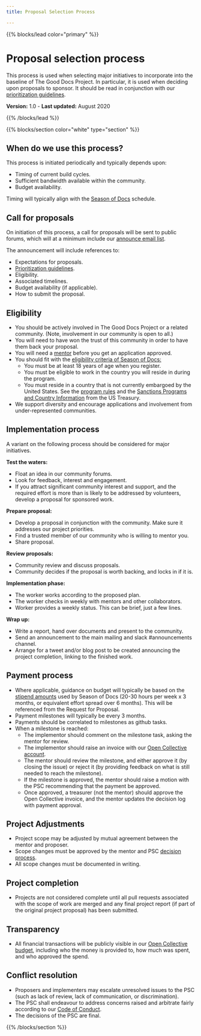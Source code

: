 ```yaml
---
title: Proposal Selection Process

---
```


{{% blocks/lead color="primary" %}}

# Proposal selection process

This process is used when selecting major initiatives to incorporate into the baseline of The Good Docs Project.
In particular, it is used when deciding upon proposals to sponsor.
It should be read in conjunction with our [prioritization guidelines](/prioritization).

**Version:** 1.0 - **Last updated:** August 2020

{{% /blocks/lead %}}

{{% blocks/section color="white" type="section" %}}

## When do we use this process?

This process is initiated periodically and typically depends upon:

*   Timing of current build cycles.
*   Sufficient bandwidth available within the community.
*   Budget availability.

Timing will typically align with the [Season of Docs](https://developers.google.com/season-of-docs) schedule.

## Call for proposals

On initiation of this process, a call for proposals will be sent to public forums, which will at a minimum include our [announce email list](https://thegooddocsproject.groups.io/g/announce). 

The announcement will include references to:

*   Expectations for proposals.
*   [Prioritization guidelines](/prioritization).
*   Eligibility.
*   Associated timelines.
*   Budget availability (if applicable).
*   How to submit the proposal.

## Eligibility

*   You should be actively involved in The Good Docs Project or a related community. (Note, involvement in our community is open to all.)
*   You will need to have won the trust of this community in order to have them back your proposal.
*   You will need a [mentor](/roles) before you get an application approved.
*   You should fit with the [eligibility criteria of Season of Docs:](https://developers.google.com/season-of-docs/docs/faq#what_are_the_eligibility_requirements_for_participation)
    *   You must be at least 18 years of age when you register.
    *   You must be eligible to work in the country you will reside in during the program.
    *   You must reside in a country that is not currently embargoed by the United States. See the [program rules](https://developers.google.com/season-of-docs/terms/program-rules) and the [Sanctions Programs and Country Information](https://www.treasury.gov/resource-center/sanctions/Programs/Pages/Programs.aspx) from the US Treasury.
*   We support diversity and encourage applications and involvement from under-represented communities.

## Implementation process

A variant on the following process should be considered for major initiatives.

**Test the waters:**

*   Float an idea in our community forums.
*   Look for feedback, interest and engagement. 
*   If you attract significant community interest and support, and the required effort is more than is likely to be addressed by volunteers, develop a proposal for sponsored work.

**Prepare proposal:**

*   Develop a proposal in conjunction with the community. Make sure it addresses our project priorities.
*   Find a trusted member of our community who is willing to mentor you.
*   Share proposal.

**Review proposals:**

*   Community review and discuss proposals.
*   Community decides if the proposal is worth backing, and locks in if it is.

**Implementation phase:**

*   The worker works according to the proposed plan.
*   The worker checks in weekly with mentors and other collaborators.
*   Worker provides a weekly status. This can be brief, just a few lines.

**Wrap up:**

*   Write a report, hand over documents and present to the community.
*   Send an announcement to the main mailing and slack #announcements channel.
*   Arrange for a tweet and/or blog post to be created announcing the project completion, linking to the finished work.

## Payment process

*   Where applicable, guidance on budget will typically be based on the [stipend amounts](https://developers.google.com/season-of-docs/docs/tech-writer-stipends) used by Season of Docs (20-30 hours per week x 3 months, or equivalent effort spread over 6 months). This will be referenced from the Request for Proposal.
*   Payment milestones will typically be every 3 months.
*   Payments should be correlated to milestones as github tasks. 
*   When a milestone is reached:
    *   The implementor should comment on the milestone task, asking the mentor for review. 
    *   The implementor should raise an invoice with our [Open Collective account](https://opencollective.com/thegooddocsproject/expenses/new).
    *   The mentor should review the milestone, and either approve it (by closing the issue) or reject it (by providing feedback on what is still needed to reach the milestone).
    *   If the milestone is approved, the mentor should raise a motion with the  PSC recommending that the payment be approved.
    *   Once approved, a treasurer (not the mentor) should approve the Open Collective invoice, and the mentor updates the decision log with payment approval.

## Project Adjustments

*   Project scope may be adjusted by mutual agreement between the mentor and proposer. 
*   Scope changes must be approved by the mentor and PSC [decision process](/decisions).
*   All scope changes must be documented in writing.

## Project completion

*   Projects are not considered complete until all pull requests associated with the scope of work are merged and any final project report (if part of the original project proposal) has been submitted.

## Transparency

*   All financial transactions will be publicly visible in our [Open Collective budget](https://opencollective.com/thegooddocsproject#section-budget), including who the money is provided to, how much was spent, and who approved the spend.

## Conflict resolution

*   Proposers and implementers may escalate unresolved issues to the PSC (such as lack of review, lack of communication, or discrimination).
*   The PSC shall endeavour to address concerns raised and arbitrate fairly according to our [Code of Conduct](/code-of-conduct). 
*   The decisions of the PSC are final.

{{% /blocks/section %}}